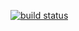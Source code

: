 [![build status](https://api.travis-ci.org/hunterchung/AlexaAskKTX.svg?branch=master)](https://travis-ci.org/hunterchung/AlexaAskKTX)
